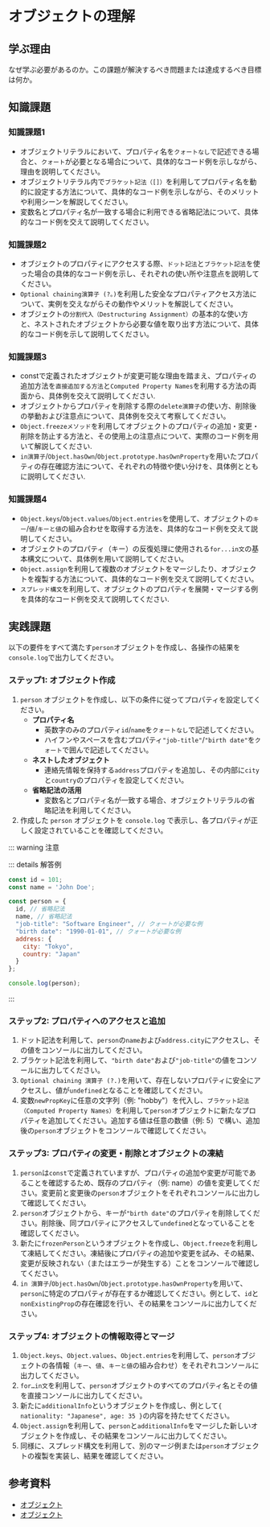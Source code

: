 # オブジェクトの理解

## 学ぶ理由

なぜ学ぶ必要があるのか。この課題が解決するべき問題または達成するべき目標は何か。

## 知識課題

### 知識課題1

- オブジェクトリテラルにおいて、プロパティ名を`クォートなし`で記述できる場合と、`クォート`が必要となる場合について、具体的なコード例を示しながら、理由を説明してください。
- オブジェクトリテラル内で`ブラケット記法（[]）`を利用してプロパティ名を動的に設定する方法について、具体的なコード例を示しながら、そのメリットや利用シーンを解説してください。
- 変数名とプロパティ名が一致する場合に利用できる省略記法について、具体的なコード例を交えて説明してください。

### 知識課題2

- オブジェクトのプロパティにアクセスする際、`ドット記法`と`ブラケット記法`を使った場合の具体的なコード例を示し、それぞれの使い所や注意点を説明してください。
- `Optional chaining演算子 (?。)`を利用した安全なプロパティアクセス方法について、実例を交えながらその動作やメリットを解説してください。
- オブジェクトの`分割代入（Destructuring Assignment）`の基本的な使い方と、ネストされたオブジェクトから必要な値を取り出す方法について、具体的なコード例を示して説明してください。

### 知識課題3

- constで定義されたオブジェクトが変更可能な理由を踏まえ、プロパティの追加方法を`直接追加する方法`と`Computed Property Names`を利用する方法の両面から、具体例を交えて説明してください.
- オブジェクトからプロパティを削除する際の`delete演算子`の使い方、削除後の挙動および注意点について、具体例を交えて考察してください。
- `Object.freezeメソッド`を利用してオブジェクトのプロパティの追加・変更・削除を防止する方法と、その使用上の注意点について、実際のコード例を用いて解説してください.
- `in演算子`/`Object.hasOwn`/`Object.prototype.hasOwnProperty`を用いたプロパティの存在確認方法について、それぞれの特徴や使い分けを、具体例とともに説明してください.

### 知識課題4

- `Object.keys`/`Object.values`/`Object.entries`を使用して、オブジェクトの`キー`/`値`/`キーと値`の組み合わせを取得する方法を、具体的なコード例を交えて説明してください。
- オブジェクトのプロパティ（キー）の反復処理に使用される`for...in文`の基本構文について、具体例を用いて説明してください。
- `Object.assign`を利用して複数のオブジェクトをマージしたり、オブジェクトを複製する方法について、具体的なコード例を交えて説明してください。
- `スプレッド構文`を利用して、オブジェクトのプロパティを展開・マージする例を具体的なコード例を交えて説明してください.

## 実践課題

以下の要件をすべて満たす`person`オブジェクトを作成し、各操作の結果を`console.log`で出力してください。

### ステップ1: オブジェクト作成

1. `person` オブジェクトを作成し、以下の条件に従ってプロパティを設定してください。
   - **プロパティ名**
     - 英数字のみのプロパティ`id`/`name`を`クォートなし`で記述してください。
     - ハイフンやスペースを含むプロパティ`"job-title"`/`"birth date"`を`クォート`で囲んで記述してください。
   - **ネストしたオブジェクト**
     - 連絡先情報を保持する`address`プロパティを追加し、その内部に`city`と`country`のプロパティを設定してください。
   - **省略記法の活用**
     - 変数名とプロパティ名が一致する場合、オブジェクトリテラルの省略記法を利用してください。
2. 作成した `person` オブジェクトを `console.log` で表示し、各プロパティが正しく設定されていることを確認してください。

::: warning 注意

::: details 解答例

```js
const id = 101;
const name = 'John Doe';

const person = {
  id, // 省略記法
  name, // 省略記法
  "job-title": "Software Engineer", // クォートが必要な例
  "birth date": "1990-01-01", // クォートが必要な例
  address: {
    city: "Tokyo",
    country: "Japan"
  }
};

console.log(person);
```

:::

### ステップ2: プロパティへのアクセスと追加

1. ドット記法を利用して、`person`の`name`および`address.city`にアクセスし、その値をコンソールに出力してください。
2. ブラケット記法を利用して、`"birth date"`および`"job-title"`の値をコンソールに出力してください。
3. `Optional chaining 演算子 (?.)`を用いて、存在しないプロパティに安全にアクセスし、値が`undefined`となることを確認してください。
4. 変数`newPropKey`に任意の文字列（例: "hobby"）を代入し、`ブラケット記法（Computed Property Names）`を利用して`person`オブジェクトに新たなプロパティを追加してください。追加する値は任意の数値（例: 5）で構い、追加後の`person`オブジェクトをコンソールで確認してください。

### ステップ3: プロパティの変更・削除とオブジェクトの凍結

1. `person`は`const`で定義されていますが、プロパティの追加や変更が可能であることを確認するため、既存のプロパティ（例: name）の値を変更してください。変更前と変更後の`person`オブジェクトをそれぞれコンソールに出力して確認してください。
2. `person`オブジェクトから、キーが`"birth date"`のプロパティを削除してください。削除後、同プロパティにアクセスして`undefined`となっていることを確認してください。
3. 新たに`frozenPerson`というオブジェクトを作成し、`Object.freeze`を利用して凍結してください。凍結後にプロパティの追加や変更を試み、その結果、変更が反映されない（またはエラーが発生する）ことをコンソールで確認してください。
4. `in 演算子`/`Object.hasOwn`/`Object.prototype.hasOwnProperty`を用いて、`person`に特定のプロパティが存在するか確認してください。例として、`id`と`nonExistingProp`の存在確認を行い、その結果をコンソールに出力してください。

### ステップ4: オブジェクトの情報取得とマージ

1. `Object.keys`、`Object.values`、`Object.entries`を利用して、`person`オブジェクトの各情報（`キー`、`値`、`キーと値`の組み合わせ）をそれぞれコンソールに出力してください。
2. `for…in文`を利用して、`person`オブジェクトのすべてのプロパティ名とその値を直接コンソールに出力してください。
3. 新たに`additionalInfo`というオブジェクトを作成し、例として`{ nationality: "Japanese", age: 35 }`の内容を持たせてください。
4. `Object.assign`を利用して、`person`と`additionalInfo`をマージした新しいオブジェクトを作成し、その結果をコンソールに出力してください。
5. 同様に、スプレッド構文を利用して、別のマージ例または`person`オブジェクトの複製を実装し、結果を確認してください。

## 参考資料

- [オブジェクト](https://jsprimer.net/basic/object/)
- [オブジェクト](https://ja.javascript.info/object)
